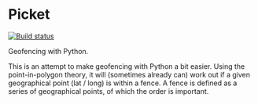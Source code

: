 # Picket
[![Build status](https://travis-ci.org/sam-drew/picket.svg?master)](https://travis-ci.org/sam-drew)


Geofencing with Python.



This is an attempt to make geofencing with Python a bit easier.
Using the point-in-polygon theory, it will (sometimes already can) work out if a given geographical point (lat / long) is within a fence.
A fence is defined as a series of geographical points, of which the order is important. 
